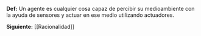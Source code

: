 **Def:** Un agente es cualquier cosa capaz de percibir su medioambiente con la
ayuda de sensores y actuar en ese medio utilizando actuadores.

**Siguiente:** [[Racionalidad]]
